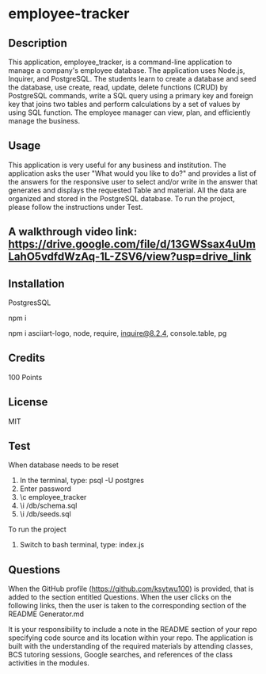 # employee-tracker

## Description

This application, employee_tracker, is a command-line application to manage a company's employee database. The application uses Node.js, Inquirer, and PostgreSQL. The students learn to create a database and seed the database, use create, read, update, delete functions (CRUD) by PostgreSQL commands, write a SQL query using a primary key and foreign key that joins two tables and perform calculations by a set of values by using SQL function. The employee manager can view, plan, and efficiently manage the business.

## Usage

This application is very useful for any business and institution. The application asks the user "What would you like to do?" and provides a list of the answers for the responsive user to select and/or write in the answer that generates and displays the requested Table and material. All the data are organized and stored in the PostgreSQL database. To run the project, please follow the instructions under Test. 

##  A walkthrough video link: https://drive.google.com/file/d/13GWSsax4uUmLahO5vdfdWzAq-1L-ZSV6/view?usp=drive_link

## Installation

PostgresSQL 

npm i

npm i asciiart-logo, node, require, inquire@8.2.4, console.table, pg

## Credits

100 Points

## License

MIT

## Test

When database needs to be reset
1.  In the terminal, type: psql -U postgres
2.  Enter password
3.  \c employee_tracker
4.  \i /db/schema.sql
5.  \i /db/seeds.sql
   
To run the project
1.  Switch to bash terminal, type: index.js

## Questions

When the GitHub profile (https://github.com/ksytwu100) is provided, that is added to the section entitled Questions. When the user clicks on the following links, then the user is taken to the corresponding section of the README Generator.md

It is your responsibility to include a note in the README section of your repo specifying code source and its location within your repo.
The application is built with the understanding of the required materials by attending classes, BCS tutoring sessions, Google searches, and references of the class activities in the modules.

